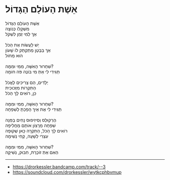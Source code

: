 # אֵשֶׁת הָעוֹלָם הַגָּדוֹל

אֵשֶׁת הָעוֹלָם הַגָּדוֹל \
מִשְׁקָלוֹ כְּנוֹצָה \
אַךְ לְמִי זְמַן לִשְׁקֹל \
\
יֵשׁ לַעֲשׂוֹת אֶת הַכֹּל \
אַךְ בַּבֶּטֶן מְתַקְתֵּק לוֹ שָׁעוֹן \
הוּא מֵחוֹל \
\
שִׁחְרוּר הָאִשָּׁה, מִמִּי וּמִמָּה? \
תַּגִּידִי לִי אַתְּ מִי בּוֹנֶה פֹּה חוֹמָה\
\
יְלָדִים, הֵם צְרִיכִים לֶאֱכֹל \
הַתִּקְרוֹת מִזְּכוּכִית \
כֵּן, רוֹאִים לָךְ הַכֹּל \
\
שִׁחְרוּר הָאִשָּׁה, מִמִּי וּמִמָּה? \
תַּגִּידִי לִי אֶת אֵיךְ הָפַכְתָּ לְשִׁפְחָה \
\
הֶרְקוּלֶס וְסִיזִיפוּס נָחִים בַּפִּנָּה \
שִׁפְחָה מֵרָצוֹן אוֹתָם מַחֲלִיפָה \
רוֹאִים לָךְ הַכֹּל, הַתִּקְרָה כָּאן שְׁקוּפָה \
עִצְרִי לְשָׁעָה, קְחִי נְשִׁימָה \
\
שִׁחְרוּר הָאִשָּׁה, מִמִּי וּמִמָּה? \
הַאִם אַתְּ זוֹכֶרֶת, חִבּוּק, נְשִׁיקָה 

---
- https://drorkessler.bandcamp.com/track/--3
- https://soundcloud.com/drorkessler/wytkcphbvmup
